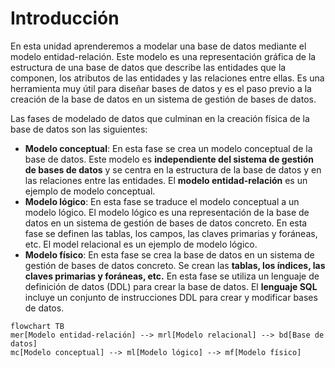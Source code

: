 # Introducción

En esta unidad aprenderemos a modelar una base de datos mediante el modelo entidad-relación. Este modelo es una representación gráfica de la estructura de una base de datos que describe las entidades que la componen, los atributos de las entidades y las relaciones entre ellas. Es una herramienta muy útil para diseñar bases de datos y es el paso previo a la creación de la base de datos en un sistema de gestión de bases de datos.

Las fases de modelado de datos que culminan en la creación física de la base de datos son las siguientes:

* **Modelo conceptual**: En esta fase se crea un modelo conceptual de la base de datos. Este modelo es **independiente del sistema de gestión de bases de datos** y se centra en la estructura de la base de datos y en las relaciones entre las entidades. El **modelo entidad-relación** es un ejemplo de modelo conceptual.
* **Modelo lógico**: En esta fase se traduce el modelo conceptual a un modelo lógico. El modelo lógico es una representación de la base de datos en un sistema de gestión de bases de datos concreto. En esta fase se definen las tablas, los campos, las claves primarias y foráneas, etc. El model relacional es un ejemplo de modelo lógico.
* **Modelo físico**: En esta fase se crea la base de datos en un sistema de gestión de bases de datos concreto. Se crean las **tablas, los índices, las claves primarias y foráneas, etc.** En esta fase se utiliza un lenguaje de definición de datos (DDL) para crear la base de datos. El **lenguaje SQL** incluye un conjunto de instrucciones DDL para crear y modificar bases de datos.

```mermaid
flowchart TB
mer[Modelo entidad-relación] --> mrl[Modelo relacional] --> bd[Base de datos]
mc[Modelo conceptual] --> ml[Modelo lógico] --> mf[Modelo físico]
```
```
```
